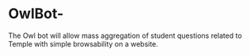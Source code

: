# OwlBot-
The Owl bot will allow mass aggregation of student questions related to Temple with simple browsability on a website. 
